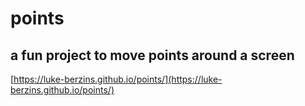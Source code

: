 # points

## a fun project to move points around a screen

[https://luke-berzins.github.io/points/](https://luke-berzins.github.io/points/)